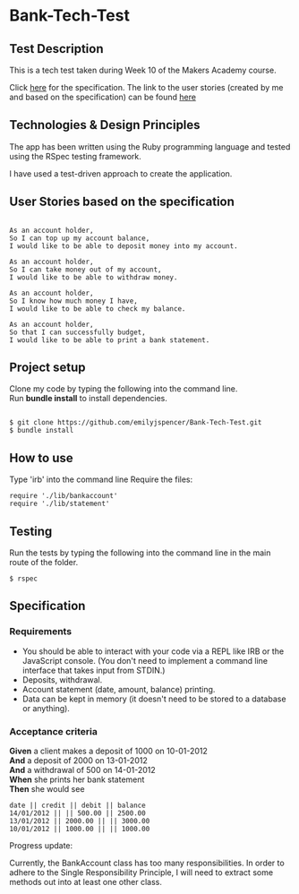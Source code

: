 # Bank-Tech-Test

## Test Description

This is a tech test taken during Week 10 of the Makers Academy course. 

Click [here](#specification) for the specification.
The link to the user stories (created by me and based on the specification) can be found [here](#user-stories)

## Technologies & Design Principles

The app has been written using the Ruby programming language and tested using the
RSpec testing framework.

I have used a test-driven approach to create the application.

## User Stories based on the specification
```

As an account holder,
So I can top up my account balance,
I would like to be able to deposit money into my account.

As an account holder,
So I can take money out of my account,
I would like to be able to withdraw money.

As an account holder,
So I know how much money I have,
I would like to be able to check my balance.

As an account holder,
So that I can successfully budget,
I would like to be able to print a bank statement.

```

## Project setup

Clone my code by typing the following into the command line.<br>
Run **bundle install** to install dependencies.

```

$ git clone https://github.com/emilyjspencer/Bank-Tech-Test.git
$ bundle install

```

## How to use

Type 'irb' into the command line
Require the files:

```
require './lib/bankaccount'
require './lib/statement'

```

## Testing

Run the tests by typing the following into the command line in the main route of the folder.

```
$ rspec
```

## Specification

### Requirements
* You should be able to interact with your code via a REPL like IRB or the JavaScript console.  (You don't need to implement a command line interface that takes input from STDIN.)
* Deposits, withdrawal.
* Account statement (date, amount, balance) printing.
* Data can be kept in memory (it doesn't need to be stored to a database or anything).

### Acceptance criteria

**Given** a client makes a deposit of 1000 on 10-01-2012  
**And** a deposit of 2000 on 13-01-2012  
**And** a withdrawal of 500 on 14-01-2012  
**When** she prints her bank statement  
**Then** she would see

```
date || credit || debit || balance
14/01/2012 || || 500.00 || 2500.00
13/01/2012 || 2000.00 || || 3000.00
10/01/2012 || 1000.00 || || 1000.00
```

Progress update:

Currently, the BankAccount class has too many responsibilities.
In order to adhere to the Single Responsibility Principle, I will need to extract
some methods out into at least one other class.


